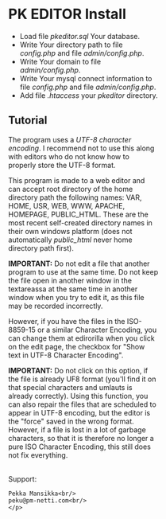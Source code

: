 
 <html>
<meta http-equiv="content-type" content="text/html; charset=UTF-8" />
<body>
<div style="width:60%;margin-left:20%;">
<h1>PK EDITOR Install</h1>
<ul>
<li>Load file <em>pkeditor.sql</em> Your database.</li>
<li>Write Your directory path to file <em>config.php</em> and file <em>admin/config.php</em>.</li>
<li>Write Your domain to file  <em>admin/config.php</em>.</li>
<li>Write Your mysql connect information to file <em>config.php</em> and file <em>admin/config.php</em>.</li>
<li>Add file <em>.htaccess</em> your <em>pkeditor</em> directory.</li>
</ul>

<h2>Tutorial</h2>
<p>The program uses a <em>UTF-8 character encoding</em>. I recommend not to use this along with editors who do not know 
how to properly store the UTF-8 format.
</p>
<p>This program is made to a web editor and can accept root directory of the home directory path  the following names: 
VAR, HOME, USR, WEB, WWW, APACHE, HOMEPAGE, PUBLIC_HTML. These are the most recent self-created directory names in their own
  windows platform (does not automatically <em>public_html</em> never home directory path first).</p>
  
  <p><b>IMPORTANT:</b> Do not edit a file that another program to use at the same time. Do not keep the file open in another window
  in the textareassa at the same time in another window when you try to edit it, as this file may be recorded incorrectly.</p>

<p>However, if you have the files in the ISO-8859-15 or a similar Character Encoding, you can change them at edirorilla when you click on 
the edit page, the checkbox for "Show text in UTF-8 Character Encoding".</p>
   <p><b>IMPORTANT:</b> Do not click on this option, if the file is already UF8 format (you'll find it on that special characters and umlauts is already 
   correctly). Using this function, you can also repair the files that are scheduled to appear in UTF-8 encoding, but the editor is the "force" 
   saved in the wrong format. However, if a file is lost in a lot of garbage characters, so that it is therefore no longer a pure ISO
   Character Encoding, this still does not fix everything.</p>
   
<p><br/>
  Support:<br/>

    Pekka Mansikka<br/>
    peku@pm-netti.com<br/>
    </p>
  </div>

